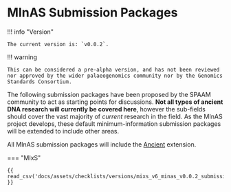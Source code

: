 # MInAS Submission Packages

<!-- UPDATE VERSION HERE ON EACH UPDATE -->
!!! info "Version"

    The current version is: `v0.0.2`.

!!! warning

    This can be considered a pre-alpha version, and has not been reviewed nor approved by the wider palaeogenomics community nor by the Genomics Standards Consortium.

The following submission packages have been proposed by the SPAAM community to act as starting points for discussions. **Not all types of ancient DNA research will currently be covered here**, however the sub-fields should cover the vast majority of _current_ research in the field. As the MInAS project develops, these default minimum-information submission packages will be extended to include other areas.

All MInAS submission packages will include the [Ancient](ancient-extension.md) extension.

=== "MIxS"

    {{ read_csv('docs/assets/checklists/versions/mixs_v6_minas_v0.0.2_submission_packages.csv') }}
